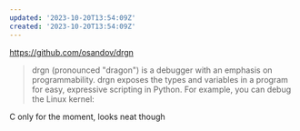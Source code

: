 ```yaml
---
updated: '2023-10-20T13:54:09Z'
created: '2023-10-20T13:54:09Z'
---
```

https://github.com/osandov/drgn

> drgn (pronounced "dragon") is a debugger with an emphasis on programmability. drgn exposes the types and variables in a program for easy, expressive scripting in Python. For example, you can debug the Linux kernel:

C only for the moment, looks neat though